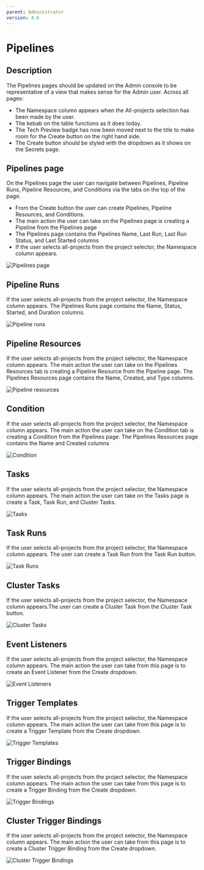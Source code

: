 ```yaml
---
parent: Administrator
version: 4.6
---
```


# Pipelines

## Description
The Pipelines pages should be updated on the Admin console to be representative of a view that makes sense for the Admin user. Across all pages:
 - The Namespace column appears when the All-projects selection has been made by the user.
 - The kebab on the table functions as it does today.
 - The Tech Preview badge has now been moved next to the title to make room for the Create button on the  right hand side.
 - The Create button should be styled with the dropdown as it shows on the Secrets page.

## Pipelines page
On the Pipelines page the user can navigate between Pipelines, Pipeline Runs, Pipeline Resources, and Conditions via the tabs on the top of the page.
- From the Create button the user can create Pipelines, Pipeline Resources, and Conditions.
- The main action the user can take on the Pipelines page is creating a Pipeline from the Pipelines page
- The Pipelines page contains the Pipelines Name, Last Run, Last Run Status, and Last Started columns
- If the user selects all-projects from the project selector, the Namespace column appears.

![Pipelines page](img/1-pipelines.jpg)

## Pipeline Runs
If the user selects all-projects from the project selector, the Namespace column appears. The Pipelines Runs page contains the Name, Status, Started, and Duration columns.

![Pipeline runs](img/2-pipeline-runs.jpg)

## Pipeline Resources
If the user selects all-projects from the project selector, the Namespace column appears. The main action the user can take on the Pipelines Resources tab is creating a Pipeline Resource from the Pipeline page. The Pipelines Resources page contains the Name, Created, and Type columns.

![Pipeline resources](img/3-pipeline-resources.jpg)

## Condition
If the user selects all-projects from the project selector, the Namespace column appears. The main action the user can take on the Condition tab is creating a Condition from the Pipelines page. The Pipelines Resources page contains the Name and Created columns

![Condition](img/4-Condition.jpg)

## Tasks
If the user selects all-projects from the project selector, the Namespace column appears. The main action the user can take on the Tasks page is create a Task, Task Run, and Cluster Tasks.

![Tasks](img/9-Tasks.jpg)

## Task Runs
If the user selects all-projects from the project selector, the Namespace column appears. The user can create a Task Run from the Task Run button.

![Task Runs](img/10-Task-Runs.jpg)

## Cluster Tasks
If the user selects all-projects from the project selector, the Namespace column appears.The user can create a Cluster Task from the Cluster Task button.

![Cluster Tasks](img/11-Cluster-Tasks.jpg)

## Event Listeners
If the user selects all-projects from the project selector, the Namespace column appears. The main action the user can take from this page is to create an Event Listener from the Create dropdown.

![Event Listeners](img/5-Event-Listeners.jpg)

## Trigger Templates
If the user selects all-projects from the project selector, the Namespace column appears. The main action the user can take from this page is to create a Trigger Template from the Create dropdown.

![Trigger Templates](img/6-Trigger-Templates.jpg)

## Trigger Bindings
If the user selects all-projects from the project selector, the Namespace column appears. The main action the user can take from this page is to create a Trigger Binding from the Create dropdown.

![Trigger Bindings](img/7-Trigger-Bindings.jpg)

## Cluster Trigger Bindings
If the user selects all-projects from the project selector, the Namespace column appears. The main action the user can take from this page is to create a Cluster Trigger Binding from the Create dropdown.

![Cluster Trigger Bindings](img/8-Cluster-Trigger-Bindings.jpg)
